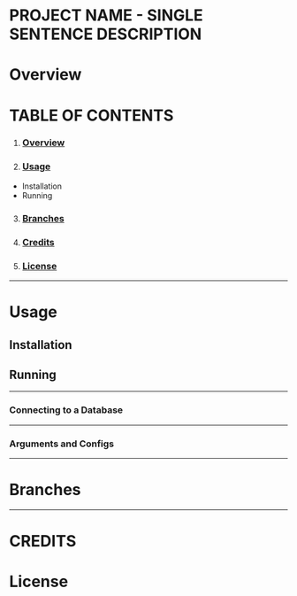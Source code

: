 # PROJECT NAME - SINGLE SENTENCE DESCRIPTION

# Overview <a name="overview"></a>


# TABLE OF CONTENTS
1. ### [Overview](#overview)
2. ### [Usage](#usage_contents)
  - Installation
  - Running
3. ### [Branches](#branches_contents) 
4. ### [Credits](#credits_contents)
5. ### [License](#license_contents)

---

# Usage <a name="usage_contents"></a>
## Installation

## Running

---

### Connecting to a Database

---

### Arguments and Configs

---
# Branches <a name="branches_contents"></a>


---
# CREDITS <a name="credits_contents"></a>

# License <a name="license_contents"></a>
